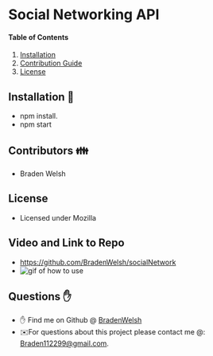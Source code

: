 # Social Networking API
#### Table of Contents
1. [Installation](#install)
2. [Contribution Guide](#contributions)
3. [License](#license)

## Installation 💾
* npm install.
* npm start

## Contributors 👪
* Braden Welsh

## License
* Licensed under Mozilla

## Video and Link to Repo
* <a href="https://github.com/BradenWelsh/socialNetwork" rel="nofollow">https://github.com/BradenWelsh/socialNetwork</a>
* <img src="/images/mp4.mp4" alt="gif of how to use">

## Questions ✋
* ✋ Find me on Github @ [BradenWelsh](http://github.com/BradenWelsh)
* ✉️For questions about this project please contact me @: Braden112299@gmail.com.
